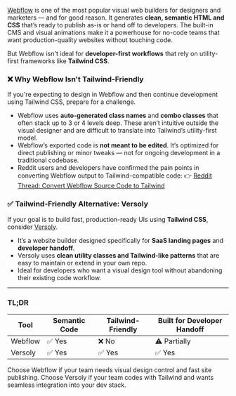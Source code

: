 [Webflow](https://webflow.com/) is one of the most popular visual web builders for designers and marketers — and for good reason. It generates **clean, semantic HTML and CSS** that’s ready to publish as-is or hand off to developers. The built-in CMS and visual animations make it a powerhouse for no-code teams that want production-quality websites without touching code.

But Webflow isn't ideal for **developer-first workflows** that rely on utility-first frameworks like **Tailwind CSS**.

### ❌ Why Webflow Isn't Tailwind-Friendly

If you're expecting to design in Webflow and then continue development using Tailwind CSS, prepare for a challenge.

* Webflow uses **auto-generated class names** and **combo classes** that often stack up to 3 or 4 levels deep. These aren’t intuitive outside the visual designer and are difficult to translate into Tailwind’s utility-first model.
* Webflow’s exported code is **not meant to be edited**. It’s optimized for direct publishing or minor tweaks — not for ongoing development in a traditional codebase.
* Reddit users and developers have confirmed the pain points in converting Webflow output to Tailwind-compatible code:
  👉 [Reddit Thread: Convert Webflow Source Code to Tailwind](https://www.reddit.com/r/webflow/comments/139t027/convert_webflow_source_code_to_tailwind_css/)

### ✅ Tailwind-Friendly Alternative: Versoly

If your goal is to build fast, production-ready UIs using **Tailwind CSS**, consider [Versoly](https://versoly.com/).

* It’s a website builder designed specifically for **SaaS landing pages** and **developer handoff**.
* Versoly uses **clean utility classes and Tailwind-like patterns** that are easy to maintain or extend in your own repo.
* Ideal for developers who want a visual design tool without abandoning their existing code workflow.

---

### TL;DR

| Tool    | Semantic Code | Tailwind-Friendly | Built for Developer Handoff |
| ------- | ------------- | ----------------- | --------------------------- |
| Webflow | ✅ Yes         | ❌ No              | ⚠️ Partially                |
| Versoly | ✅ Yes         | ✅ Yes             | ✅ Yes                       |

Choose Webflow if your team needs visual design control and fast site publishing. Choose Versoly if your team codes with Tailwind and wants seamless integration into your dev stack.

